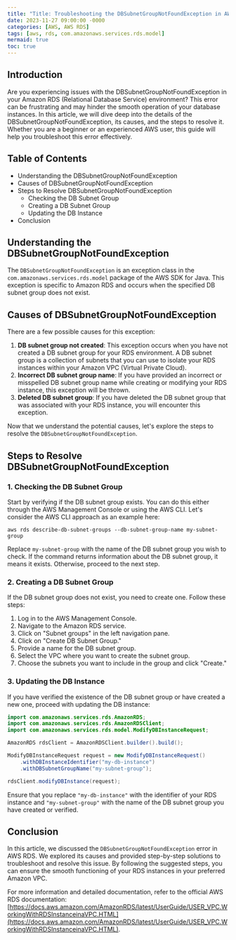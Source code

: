 ```yaml
---
title: "Title: Troubleshooting the DBSubnetGroupNotFoundException in AWS RDS"
date: 2023-11-27 09:00:00 -0000
categories: [AWS, AWS RDS]
tags: [aws, rds, com.amazonaws.services.rds.model]
mermaid: true
toc: true
---
```



## Introduction
Are you experiencing issues with the DBSubnetGroupNotFoundException in your Amazon RDS (Relational Database Service) environment? This error can be frustrating and may hinder the smooth operation of your database instances. In this article, we will dive deep into the details of the DBSubnetGroupNotFoundException, its causes, and the steps to resolve it. Whether you are a beginner or an experienced AWS user, this guide will help you troubleshoot this error effectively.

## Table of Contents
- Understanding the DBSubnetGroupNotFoundException
- Causes of DBSubnetGroupNotFoundException
- Steps to Resolve DBSubnetGroupNotFoundException
  - Checking the DB Subnet Group
  - Creating a DB Subnet Group
  - Updating the DB Instance
- Conclusion

## Understanding the DBSubnetGroupNotFoundException
The `DBSubnetGroupNotFoundException` is an exception class in the `com.amazonaws.services.rds.model` package of the AWS SDK for Java. This exception is specific to Amazon RDS and occurs when the specified DB subnet group does not exist.

## Causes of DBSubnetGroupNotFoundException
There are a few possible causes for this exception:
1. **DB subnet group not created**: This exception occurs when you have not created a DB subnet group for your RDS environment. A DB subnet group is a collection of subnets that you can use to isolate your RDS instances within your Amazon VPC (Virtual Private Cloud).
2. **Incorrect DB subnet group name**: If you have provided an incorrect or misspelled DB subnet group name while creating or modifying your RDS instance, this exception will be thrown.
3. **Deleted DB subnet group**: If you have deleted the DB subnet group that was associated with your RDS instance, you will encounter this exception.

Now that we understand the potential causes, let's explore the steps to resolve the `DBSubnetGroupNotFoundException`.

## Steps to Resolve DBSubnetGroupNotFoundException
### 1. Checking the DB Subnet Group
Start by verifying if the DB subnet group exists. You can do this either through the AWS Management Console or using the AWS CLI. Let's consider the AWS CLI approach as an example here:

```shell
aws rds describe-db-subnet-groups --db-subnet-group-name my-subnet-group
```

Replace `my-subnet-group` with the name of the DB subnet group you wish to check. If the command returns information about the DB subnet group, it means it exists. Otherwise, proceed to the next step.

### 2. Creating a DB Subnet Group
If the DB subnet group does not exist, you need to create one. Follow these steps:

1. Log in to the AWS Management Console.
2. Navigate to the Amazon RDS service.
3. Click on "Subnet groups" in the left navigation pane.
4. Click on "Create DB Subnet Group."
5. Provide a name for the DB subnet group.
6. Select the VPC where you want to create the subnet group.
7. Choose the subnets you want to include in the group and click "Create."

### 3. Updating the DB Instance
If you have verified the existence of the DB subnet group or have created a new one, proceed with updating the DB instance:

```java
import com.amazonaws.services.rds.AmazonRDS;
import com.amazonaws.services.rds.AmazonRDSClient;
import com.amazonaws.services.rds.model.ModifyDBInstanceRequest;

AmazonRDS rdsClient = AmazonRDSClient.builder().build();

ModifyDBInstanceRequest request = new ModifyDBInstanceRequest()
    .withDBInstanceIdentifier("my-db-instance")
    .withDBSubnetGroupName("my-subnet-group");

rdsClient.modifyDBInstance(request);
```

Ensure that you replace `"my-db-instance"` with the identifier of your RDS instance and `"my-subnet-group"` with the name of the DB subnet group you have created or verified.

## Conclusion
In this article, we discussed the `DBSubnetGroupNotFoundException` error in AWS RDS. We explored its causes and provided step-by-step solutions to troubleshoot and resolve this issue. By following the suggested steps, you can ensure the smooth functioning of your RDS instances in your preferred Amazon VPC.

For more information and detailed documentation, refer to the official AWS RDS documentation: [https://docs.aws.amazon.com/AmazonRDS/latest/UserGuide/USER_VPC.WorkingWithRDSInstanceinaVPC.HTML](https://docs.aws.amazon.com/AmazonRDS/latest/UserGuide/USER_VPC.WorkingWithRDSInstanceinaVPC.HTML).